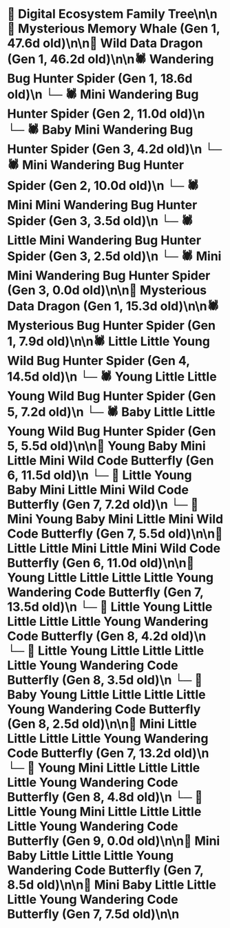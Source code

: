 # 🌳 Digital Ecosystem Family Tree\n\n🐋 Mysterious Memory Whale (Gen 1, 47.6d old)\n\n🐉 Wild Data Dragon (Gen 1, 46.2d old)\n\n🕷️ Wandering Bug Hunter Spider (Gen 1, 18.6d old)\n  └─ 🕷️ Mini Wandering Bug Hunter Spider (Gen 2, 11.0d old)\n    └─ 🕷️ Baby Mini Wandering Bug Hunter Spider (Gen 3, 4.2d old)\n  └─ 🕷️ Mini Wandering Bug Hunter Spider (Gen 2, 10.0d old)\n    └─ 🕷️ Mini Mini Wandering Bug Hunter Spider (Gen 3, 3.5d old)\n    └─ 🕷️ Little Mini Wandering Bug Hunter Spider (Gen 3, 2.5d old)\n    └─ 🕷️ Mini Mini Wandering Bug Hunter Spider (Gen 3, 0.0d old)\n\n🐉 Mysterious Data Dragon (Gen 1, 15.3d old)\n\n🕷️ Mysterious Bug Hunter Spider (Gen 1, 7.9d old)\n\n🕷️ Little Little Young Wild Bug Hunter Spider (Gen 4, 14.5d old)\n  └─ 🕷️ Young Little Little Young Wild Bug Hunter Spider (Gen 5, 7.2d old)\n  └─ 🕷️ Baby Little Little Young Wild Bug Hunter Spider (Gen 5, 5.5d old)\n\n🦋 Young Baby Mini Little Mini Wild Code Butterfly (Gen 6, 11.5d old)\n  └─ 🦋 Little Young Baby Mini Little Mini Wild Code Butterfly (Gen 7, 7.2d old)\n  └─ 🦋 Mini Young Baby Mini Little Mini Wild Code Butterfly (Gen 7, 5.5d old)\n\n🦋 Little Little Mini Little Mini Wild Code Butterfly (Gen 6, 11.0d old)\n\n🦋 Young Little Little Little Little Young Wandering Code Butterfly (Gen 7, 13.5d old)\n  └─ 🦋 Little Young Little Little Little Little Young Wandering Code Butterfly (Gen 8, 4.2d old)\n  └─ 🦋 Little Young Little Little Little Little Young Wandering Code Butterfly (Gen 8, 3.5d old)\n  └─ 🦋 Baby Young Little Little Little Little Young Wandering Code Butterfly (Gen 8, 2.5d old)\n\n🦋 Mini Little Little Little Little Young Wandering Code Butterfly (Gen 7, 13.2d old)\n  └─ 🦋 Young Mini Little Little Little Little Young Wandering Code Butterfly (Gen 8, 4.8d old)\n    └─ 🦋 Little Young Mini Little Little Little Little Young Wandering Code Butterfly (Gen 9, 0.0d old)\n\n🦋 Mini Baby Little Little Little Young Wandering Code Butterfly (Gen 7, 8.5d old)\n\n🦋 Mini Baby Little Little Little Young Wandering Code Butterfly (Gen 7, 7.5d old)\n\n